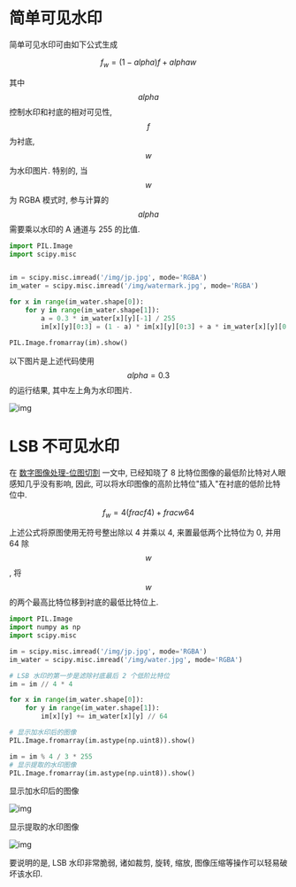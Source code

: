 # 简单可见水印

简单可见水印可由如下公式生成

$$
f_w = (1 - alpha)f + alphaw
$$

其中 $$alpha$$ 控制水印和衬底的相对可见性, $$f$$ 为衬底, $$w$$ 为水印图片. 特别的, 当 $$w$$ 为 RGBA 模式时, 参与计算的 $$alpha$$ 需要乘以水印的 A 通道与 255 的比值.

```python
import PIL.Image
import scipy.misc


im = scipy.misc.imread('/img/jp.jpg', mode='RGBA')
im_water = scipy.misc.imread('/img/watermark.jpg', mode='RGBA')

for x in range(im_water.shape[0]):
    for y in range(im_water.shape[1]):
        a = 0.3 * im_water[x][y][-1] / 255
        im[x][y][0:3] = (1 - a) * im[x][y][0:3] + a * im_water[x][y][0:3]

PIL.Image.fromarray(im).show()
```

以下图片是上述代码使用 $$alpha=0.3$$ 的运行结果, 其中左上角为水印图片.

![img](/img/pil/watermark/sample01.png)

# LSB 不可见水印

在 [数字图像处理-位图切割](/content/pil/bit/) 一文中, 已经知晓了 8 比特位图像的最低阶比特对人眼感知几乎没有影响, 因此, 可以将水印图像的高阶比特位"插入"在衬底的低阶比特位中.

$$
f_w = 4(frac{f}{4}) + frac{w}{64}
$$

上述公式将原图使用无符号整出除以 4 并乘以 4, 来置最低两个比特位为 0, 并用 64 除 $$w$$, 将 $$w$$ 的两个最高比特位移到衬底的最低比特位上.

```python
import PIL.Image
import numpy as np
import scipy.misc

im = scipy.misc.imread('/img/jp.jpg', mode='RGBA')
im_water = scipy.misc.imread('/img/water.jpg', mode='RGBA')

# LSB 水印的第一步是滤除衬底最后 2 个低阶比特位
im = im // 4 * 4

for x in range(im_water.shape[0]):
    for y in range(im_water.shape[1]):
        im[x][y] += im_water[x][y] // 64

# 显示加水印后的图像
PIL.Image.fromarray(im.astype(np.uint8)).show()

im = im % 4 / 3 * 255
# 显示提取的水印图像
PIL.Image.fromarray(im.astype(np.uint8)).show()
```

显示加水印后的图像

![img](/img/pil/watermark/sample02.png)

显示提取的水印图像

![img](/img/pil/watermark/sample03.png)

要说明的是, LSB 水印非常脆弱, 诸如裁剪, 旋转, 缩放, 图像压缩等操作可以轻易破坏该水印.
